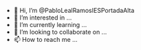 - 👋 Hi, I’m @PabloLealRamosIESPortadaAlta
- 👀 I’m interested in ...
- 🌱 I’m currently learning ...
- 💞️ I’m looking to collaborate on ...
- 📫 How to reach me ...

<!---
PabloLealRamosIESPortadaAlta/PabloLealRamosIESPortadaAlta is a ✨ special ✨ repository because its `README.md` (this file) appears on your GitHub profile.
You can click the Preview link to take a look at your changes.
--->

